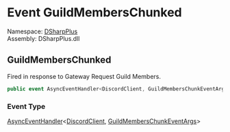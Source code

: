 # Event GuildMembersChunked

Namespace: [DSharpPlus](DSharpPlus.md)  
Assembly: DSharpPlus.dll

## <a id="DSharpPlus_DiscordShardedClient_GuildMembersChunked"></a>GuildMembersChunked

Fired in response to Gateway Request Guild Members.

```csharp
public event AsyncEventHandler<DiscordClient, GuildMembersChunkEventArgs> GuildMembersChunked
```

### Event Type

[AsyncEventHandler](DSharpPlus.AsyncEvents.AsyncEventHandler\-2.md)<[DiscordClient](DSharpPlus.DiscordClient.md), [GuildMembersChunkEventArgs](DSharpPlus.EventArgs.GuildMembersChunkEventArgs.md)\>

